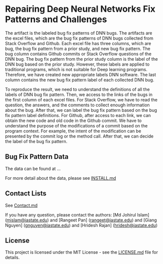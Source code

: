 # Repairing Deep Neural Networks Fix Patterns and Challenges
The artifact is the labeled bug fix patterns of DNN bugs. The artifacts are the excel files, which are the bug fix patterns of DNN bugs collected from Stack Overflow and Github. Each excel file has three columns, which are bug, the bug fix pattern from a prior study, and new bug fix pattern. The bug column contains Github commits or Stack Overflow questions of the DNN bug. The bug fix pattern from the prior study column is the label of the DNN bug based on the prior study. However, these labels are applied to traditional programs, which is not suitable for Deep learning programs. Therefore, we have created new appropriate labels DNN software. The last column contains the new bug fix pattern label of each collected DNN bug.

To reproduce the result, we need to understand the definitions of all the labels of DNN bug fix pattern. Then, we access to the links of the bugs in the first column of each excel files. For Stack Overflow, we have to read the question, the answers, and the comments to collect enough information about the bug. After that, we can label the bug fix pattern based on the bug fix pattern label definitions. For Github, after access to each link, we can obtain the new code and old code in the Github commit. We have to understand the purpose of the modifications of a commit based on the program context. For example, the intent of the modification can be presented by the commit log or the method call. After that, we can decide the label of the bug fix pattern.

## Bug Fix Pattern Data
The data can be found at ...

For more detail about the data, please see [INSTALL.md](./INSTALL.md)

## Contact Lists
See [Contact.md](./CONTACT.md)

If you have any question, please contact the authors: [Md Johirul Islam] (mislam@iastate.edu) and [Rangeet Pan] (rangeet@iastate.edu) and [Giang Nguyen] (gnguyen@iastate.edu) and [Hridesh Rajan] (hridesh@iastate.edu)

## License
This project is licensed under the MIT License - see the [LICENSE.md](./LICENSE.md) file for details.
